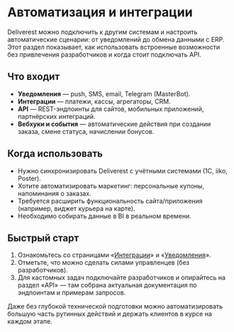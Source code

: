 # Автоматизация и интеграции

Deliverest можно подключить к другим системам и настроить автоматические сценарии: от уведомлений до обмена данными с ERP. Этот раздел показывает, как использовать встроенные возможности без привлечения разработчиков и когда стоит подключать API.

## Что входит

- **Уведомления** — push, SMS, email, Telegram (MasterBot).
- **Интеграции** — платежи, кассы, агрегаторы, CRM.
- **API** — REST-эндпоинты для сайтов, мобильных приложений, партнёрских интеграций.
- **Вебхуки и события** — автоматические действия при создании заказа, смене статуса, начислении бонусов.

## Когда использовать

- Нужно синхронизировать Deliverest с учётными системами (1С, iiko, Poster).  
- Хотите автоматизировать маркетинг: персональные купоны, напоминания о заказах.  
- Требуется расширить функциональность сайта/приложения (например, виджет курьера на карте).  
- Необходимо собирать данные в BI в реальном времени.

## Быстрый старт

1. Ознакомьтесь со страницами «[Интеграции](integrations.md)» и «[Уведомления](notifications.md)».
2. Отметьте, что можно сделать силами управленцев (без разработчиков).
3. Для кастомных задач подключайте разработчиков и опирайтесь на раздел «API» — там собрана актуальная документация по эндпоинтам и примерам запросов.

Даже без глубокой технической подготовки можно автоматизировать большую часть рутинных действий и держать клиентов в курсе на каждом этапе.
